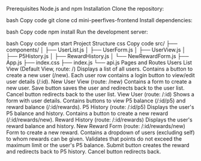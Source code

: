 Prerequisites
Node.js and npm
Installation
Clone the repository:

bash
Copy code
git clone 
cd mini-peerfives-frontend
Install dependencies:

bash
Copy code
npm install
Run the development server:

bash
Copy code
npm start
Project Structure
css
Copy code
src/
├── components/
│   ├── UserList.js
│   ├── UserForm.js
│   ├── UserView.js
│   ├── P5History.js
│   ├── RewardHistory.js
│   └── NewRewardForm.js
├── App.js
├── index.css
├── index.js
└── api.js
Pages and Routes
Users List View (Default View, route: /)
Displays a list of all users.
Contains a button to create a new user (/new).
Each user row contains a login button to view/edit user details (/:id).
New User View (route: /new)
Contains a form to create a new user.
Save button saves the user and redirects back to the user list.
Cancel button redirects back to the user list.
View User (route: /:id)
Shows a form with user details.
Contains buttons to view P5 balance (/:id/p5) and reward balance (/:id/rewards).
P5 History (route: /:id/p5)
Displays the user's P5 balance and history.
Contains a button to create a new reward (/:id/rewards/new).
Reward History (route: /:id/rewards)
Displays the user's reward balance and history.
New Reward Form (route: /:id/rewards/new)
Form to create a new reward.
Contains a dropdown of users (excluding self) to whom rewards can be given.
Validates that points do not exceed the maximum limit or the user's P5 balance.
Submit button creates the reward and redirects back to P5 history.
Cancel button redirects back.